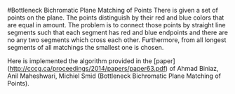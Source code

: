 #Bottleneck Bichromatic Plane Matching of Points
There is given a set of points on the plane. The points distinguish by their red and blue colors that are equal in amount. The problem is to connect those points by straight line segments such that each segment has red and blue endpoints and there are no any two segments which cross each other. Furthermore, from all longest segments of all matchings the smallest one is chosen. 

Here is implemented the algorithm provided in the [paper] (http://cccg.ca/proceedings/2014/papers/paper63.pdf) of Ahmad Biniaz, Anil Maheshwari, Michiel Smid (Bottleneck Bichromatic Plane Matching of Points).
